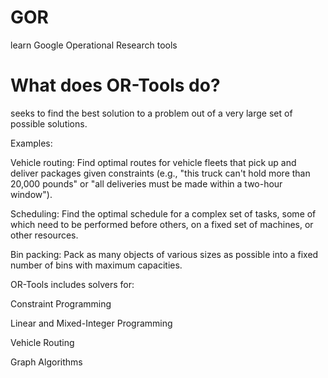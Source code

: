 # GOR
learn Google Operational Research tools

# What does OR-Tools do?
seeks to find the best solution to a problem out of a very large set of possible solutions.

Examples:

Vehicle routing: Find optimal routes for vehicle fleets that pick up and deliver packages given constraints (e.g., "this 
truck can't hold more than 20,000 pounds" or "all deliveries must be made within a two-hour window").

Scheduling: Find the optimal schedule for a complex set of tasks, some of which need to be performed before others, on a 
fixed set of machines, or other resources.

Bin packing: Pack as many objects of various sizes as possible into a fixed number of bins with maximum capacities.

OR-Tools includes solvers for:

Constraint Programming

Linear and Mixed-Integer Programming

Vehicle Routing

Graph Algorithms

